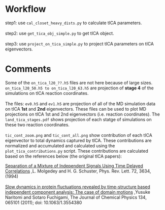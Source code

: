 # Workflow
step1: use `cal_closet_heavy_dists.py` to calculate tICA parameters.
<br />  
step2: use `get_tica_obj_simple.py` to get tICA object.
<br />  
step3: use `project_on_tica_simple.py` to project tICA parameters on tICA eigenvectors.
<br />  

# Comments
Some of the `on_tica_l20_??.h5` files are not here because of large sizes. 
`on_tica_l20_50.h5 to on_tica_l20_63.h5` are projection of **stage 4** of the simulations on tICA reaction coordinates.
<br />  
The files: `ev0.h5`  and  `ev1.h5`  are projection of all of the MD simulation data on tICA **1st** and **2nd** eigenvectors.
These files can be used to plot MD projections on tICA 1st and 2nd eigenvectors (i.e. reaction coordinates).
The `land_tica_stages.pdf` shows projection of each statge of simulations on these two reaction coordinates.
<br />  
`tic_cont_zoom.png` and `tic_cont_all.png` show contribution of each tICA eigenvector to total dynamics captured by tICA. 
These contributions are normalized and accumulated and calculated using the `plot_tica_contributions.py` script.
These contributions are calculated based on the references below (the original tICA papers):
<br />  

<a href="https://journals.aps.org/prl/abstract/10.1103/PhysRevLett.72.3634">Separation of a Mixture of Independent Signals Using Time Delayed Correlations</a>
,L. Molgedey and H. G. Schuster, Phys. Rev. Lett. 72, 3634, (1994) 
<br />  
<a href="https://aip.scitation.org/doi/abs/10.1063/1.3554380">Slow dynamics in protein fluctuations revealed by time-structure based independent component analysis: The case of domain motions</a>
,Yusuke Naritomi and Sotaro Fuchigami,  The Journal of Chemical Physics 134, 065101 (2011); doi: 10.1063/1.3554380


